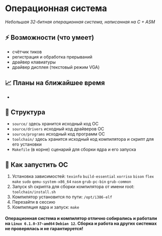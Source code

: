 # Операционная система
*Небольшая 32-битная операционная система, написанная на C + ASM*

## ⚡️ Возможности (что умеет)
- счётчик тиков
- регистрация и обработка прерываний
- драйвер клавиатуры
- драйвер дисплея (текстовый режим VGA)

## 📈 Планы на ближайшее время
-

## 🌳 Структура
- `source/`
  здесь хранится исходный код ОС
- `source/drivers`
  исходный код драйверов ОС
- `source/programs`
  исходный код программ ОС
- `toolchain/`
  здесь хранится исходный код компилятора и скрипт для его установки
- `Makefile` (в корне)
  сценарий для сборки ядра и его запуска

## 🚀 Как запустить ОС
1. Установка зависимостей: `texinfo` `build-essential` `xorriso` `bison` `flex` `make` `sudo` `qemu-system-x86_64` `nasm` `grub-pc-bin` `grub-common`
2. Запуск sh скрипта для сборки компилятора от имени root: `toolchain/install.sh`
3. Компилятор установится по пути: `/opt/i386-elf`
4. Перезайти в сессию
5. Компиляция ядра и запуск: `make`

#### Операционная система и компилятор отлично собирались и работали на `Linux 6.1.0-37-amd64` `Debian 12`. Сборка и работа на других системах не проверялась и не гарантируется! 
